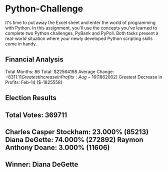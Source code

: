 # Python-Challenge

It's time to put away the Excel sheet and enter the world of programming with Python. In this assignment, you'll use the concepts you've learned to complete two Python challenges, PyBank and PyPoll. Both tasks present a real-world situation where your newly developed Python scripting skills come in handy.



Financial Analysis
---------------------
Total Months: 86
Total: $22564198
Average Change: $-8311.11
Greatest Increase in Profits: Aug-16 ($1862002)
Greatest Decrease in Profits: Feb-14 ($-1825558)



Election Results
--------------------------
Total Votes: 369711
--------------------------
Charles Casper Stockham: 23.000% (85213)
Diana DeGette: 74.000% (272892)
Raymon Anthony Doane: 3.000% (11606)
--------------------------
Winner: Diana DeGette
--------------------------
